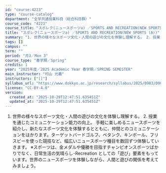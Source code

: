 ```yaml
---
id: "course:4223"
type: "course-catalog"
department: "全学共通授業科目（総合科目群）"
course_code: "4223"
course_title: "スポレク(ニュースポーツa) ／SPORTS AND RECREATION(NEW SPORTS (A))"
title: "スポレク(ニュースポーツa) ／SPORTS AND RECREATION(NEW SPORTS (A))"
summary: "1. 世界の様々なスポーツ文化・人間の遊びの文化を体験し理解する。 2. 授業を通じたコミュニケーション能力の向上。 手軽に楽しめるニュースポーツを紹介し、新たなスポーツ文化を体験するとともに、仲間とのコミュニケーションをはかります。ターゲ…"
tags: []
campus: ""
term: ""
period: "月3／Mon 3"
course_type: "春学期／Spring"
credits: 1
year: "2025年度／2025 Academic Year 春学期／SPRING SEMESTER"
main_instructor: "村山 光義"
instructors: ["[]"]
syllabus_url: "https://www.dokkyo.ac.jp/research/syllabus/2025/0903/0903_04223_ja_JP.html"
license: "CC-BY-4.0"
version:
  created_at: "2025-10-29T12:47:51.635451Z"
  updated_at: "2025-10-29T12:47:51.635451Z"
---
```

1. 世界の様々なスポーツ文化・人間の遊びの文化を体験し理解する。 2. 授業を通じたコミュニケーション能力の向上。 手軽に楽しめるニュースポーツを紹介し、新たなスポーツ文化を体験するとともに、仲間とのコミュニケーションをはかります。ターゲットバードゴルフ、ペタンク、キンボール、フリスビーを使った競技など、幅広いニュースポーツ種目を数回ずつ体験していきます。 ※スポーツは、金メダルや優勝を目指すチャンピオンスポーツばかりでなく、日常生活の気晴らし･Recreation としての「遊び」要素をもっています。世界のニュースポーツを体験しながら、人間と遊びの関係を考えてみましょう。
